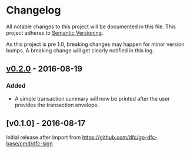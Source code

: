 # Changelog

All notable changes to this project will be documented in this
file.  This project adheres to [Semantic Versioning](http://semver.org/).

As this project is pre 1.0, breaking changes may happen for minor version
bumps.  A breaking change will get clearly notified in this log.

## [v0.2.0] - 2016-08-19

### Added

- A simple transaction summary will now be printed after the user provides the transaction envelope.

## [v0.1.0] - 2016-08-17

Initial release after import from https://github.com/dfc/go-dfc-base/cmd/dfc-sign

[Unreleased]: https://github.com/dfc/go/compare/dfc-sign-v0.2.0...master
[v0.2.0]: https://github.com/dfc/go/compare/dfc-sign-v0.1.0...v0.2.0
